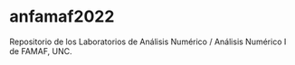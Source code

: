# anfamaf2022
Repositorio de los Laboratorios de Análisis Numérico / Análisis Numérico I de FAMAF, UNC.

